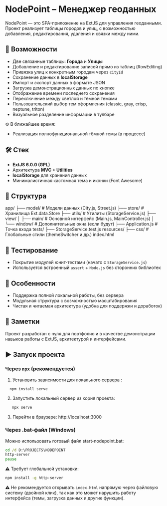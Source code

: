 # NodePoint – Менеджер геоданных

NodePoint — это SPA-приложение на ExtJS для управления геоданными. Проект реализует таблицы городов и улиц, с возможностью добавления, редактирования, удаления и связки между ними.

## 🚀 Возможности
- Две связанные таблицы: **Города** и **Улицы**
- Добавление и редактирование записей прямо из таблиц (RowEditing)
- Привязка улиц к конкретным городам через `cityId`
- Сохранение данных в **localStorage**
- Импорт и экспорт данных в формате JSON
- Загрузка демонстрационных данных по кнопке
- Отображение времени последнего сохранения
- Переключение между светлой и тёмной темами
- Пользовательский выбор тем оформления (classic, gray, crisp, neptune, triton)
- Визуальное разделение информации в тулбаре

⚙️ В ближайшее время:
- Реализация полнофункциональной тёмной темы (в процессе)

## 🛠️ Стек
- **ExtJS 6.0.0 (GPL)**
- Архитектура **MVC + Utilities**
- **localStorage** для хранения данных
- Минималистичная кастомная тема и иконки (Font Awesome)

## 📁 Структура
app/
├── model/ # Модели данных (City.js, Street.js)
├── store/ # Хранилища Ext.data.Store
├── utils/ # Утилиты (StorageService.js)
├── view/
│ ├── main/ # Основной интерфейс (Main.js, MainController.js)
│ └── window/ # Дополнительные окна (если будут)
├── Application.js # Точка входа
tests/
├── StorageService.test.js
resources/
├── css/ # Глобальные стили (themeSwitcher и др.)
index.html

## 🧪 Тестирование
- Покрытие модулей юнит-тестами (начато с `StorageService.js`)
- Используется встроенный `assert` + `Node.js` без сторонних библиотек

## 📌 Особенности
- Поддержка полной локальной работы, без сервера
- Модульная структура с возможностью масштабирования
- Чистая и читаемая архитектура (удобна для поддержки и доработок)

## 📝 Заметки
Проект разработан с нуля для портфолио и в качестве демонстрации навыков работы с ExtJS, архитектурой и интерфейсами.

## ▶️ Запуск проекта

### Через `npx` (рекомендуется)

1. Установить зависимости для локального сервера :
 ```bash
   npm install serve
 ```
2. Запустить локальный сервер из корня проекта:
 ```bash
    npx serve
 ```

3. Перейти в браузере:
http://localhost:3000

### Через .bat-файл (Windows)
Можно использовать готовый файл start-nodepoint.bat:
 ```bat
 cd /d D:\PROJECTS\NODEPOINT
 http-server
 pause
 ```

⚠️ Требует глобальной установки:
 ```bash
 npm install -g http-server
 ```

⚠️ Не рекомендуется открывать `index.html` напрямую через файловую систему (двойной клик),
так как это может нарушить работу интерфейса (темы, загрузка данных и другие функции).

